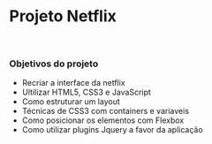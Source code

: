 <h1>Projeto Netflix</h1>
<br />
<h3>Objetivos do projeto</h3>
<ul>
  <li>Recriar a interface da netflix</li>
  <li>Ultilizar HTML5, CSS3 e JavaScript</li>
  <li>Como estruturar um layout</li>
  <li>Técnicas de CSS3 com containers e variaveis</li>
  <li>Como posicionar os elementos  com Flexbox</li>
  <li>Como utilizar plugins Jquery a favor da aplicação</li>
</ul> 